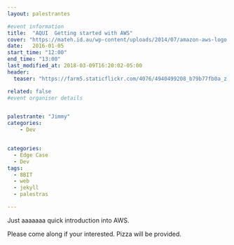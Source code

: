 ```yaml
---
layout: palestrantes

#event information
title:  "AQUI  Getting started with AWS"
cover: "https://mateh.id.au/wp-content/uploads/2014/07/amazon-aws-logo.jpg"
date:   2016-01-05
start_time: "12:00"
end_time: "13:00"
last_modified_at: 2018-03-09T16:20:02-05:00
header:
  teaser: "https://farm5.staticflickr.com/4076/4940499208_b79b77fb0a_z.jpg"

related: false 
#event organiser details


palestrante: "Jimmy"
categories:
    - Dev    


categories:
  - Edge Case
  - Dev
tags:
  - 8BIT
  - web
  - jekyll
  - palestras

--- 
```


Just aaaaaaa quick introduction into AWS.

Please come along if your interested. Pizza will be provided.